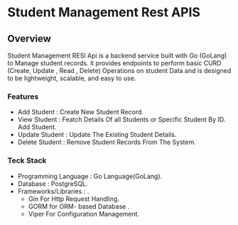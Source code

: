 # Student Management Rest APIS

## Overview

Student Management RESI Api is a backend service built with Go (GoLang) to Manage student records. it provides endpoints to perform basic CURD (Create, Update , Read , Delete) Operations on student Data and is designed to  be lightweight, scalable, and easy to use.

### Features
  -  Add Student    : Create New Student Record.             
  -  View Student   : Featch Details Of all Students or Specific Student By ID. Add Student.
  -  Update Student : Update The Existing Student Details.
  -  Delete Student : Remove Student Records From The System.

### Teck Stack
-   Programming Language : Go Language(GoLang).
-   Database : PostgreSQL.
-   Frameworks/Libraries : .
    -  Gin For Http Request Handling.
    -  GORM for ORM- based Database .
    -  Viper For Configuration Management.
